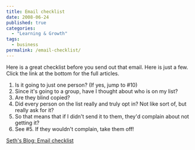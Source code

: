 ```yaml
---
title: Email checklist
date: 2008-06-24
published: true
categories:
  - "Learning & Growth"
tags:
  - business
permalink: /email-checklist/
---
```

Here is a great checklist before you send out that email.  Here is just a few.  Click the link at the bottom for the full articles.

1. Is it going to just one person? (If yes, jump to #10)
2. Since it's going to a group, have I thought about who is on my list?
3. Are they blind copied?
4. Did every person on the list really and truly opt in? Not like sort of, but really ask for it?
5. So that means that if I didn't send it to them, they'd complain about not getting it?
6. See #5. If they wouldn't complain, take them off!

[Seth's Blog: Email checklist](https://seths.blog/2008/06/email-checklist/)